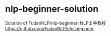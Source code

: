 # nlp-beginner-solution
Solution of FudanNLP/nlp-beginner: NLP上手教程 https://github.com/FudanNLP/nlp-beginner

